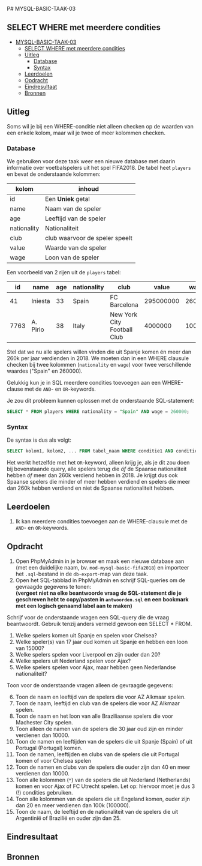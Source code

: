 P# MYSQL-BASIC-TAAK-03

## SELECT WHERE met meerdere condities 

- [MYSQL-BASIC-TAAK-03](#mysql-basic-taak-03)
  - [SELECT WHERE met meerdere condities](#select-where-met-meerdere-condities)
  - [Uitleg](#uitleg)
    - [Database](#database)
    - [Syntax](#syntax)
  - [Leerdoelen](#leerdoelen)
  - [Opdracht](#opdracht)
  - [Eindresultaat](#eindresultaat)
  - [Bronnen](#bronnen)

## Uitleg

Soms wil je bij een WHERE-conditie niet alleen checken op de waarden van een enkele kolom, maar wil je twee of meer kolommen checken. 

### Database

We gebruiken voor deze taak weer een nieuwe database met daarin informatie over voetbalspelers uit het spel FIFA2018. De tabel heet `players` en bevat de onderstaande kolommen:

kolom | inhoud
--- | ---
id | Een **Uniek** getal
name | Naam van de speler
age | Leeftijd van de speler
nationality | Nationaliteit
club | club waarvoor de speler speelt
value | Waarde van de speler 
wage | Loon van de speler

Een voorbeeld van 2 rijen uit de `players` tabel:

id | name | age | nationality | club | value | wage
--- | --- | --- | --- | --- | --- | ---
| 41| Iniesta| 33| Spain| FC Barcelona| 295000000| 260000
| 7763| A. Pirlo| 38| Italy| New York City Football Club| 4000000| 10000

Stel dat we nu alle spelers willen vinden die uit Spanje komen én meer dan 260k per jaar verdienden in 2018. We moeten dan in een WHERE clausule checken bij twee kolommen (`nationality` en `wage`) voor twee verschillende waardes ("Spain" en 260000).

Gelukkig kun je in SQL meerdere condities toevoegen aan een WHERE-clause met de `AND`- en `OR`-keywords.

Je zou dit probleem kunnen oplossen met de onderstaande SQL-statement:
```SQL
SELECT * FROM players WHERE nationality = "Spain" AND wage = 260000;
```

### Syntax

De syntax is dus als volgt:
```SQL
SELECT kolom1, kolom2, ... FROM tabel_naam WHERE conditie1 AND conditie2;
```
Het werkt hetzelfde met het `OR`-keyword, alleen krijg je, als je dit zou doen bij bovenstaande query, alle spelers terug die *óf* de Spaanse nationaliteit hebben *óf* meer dan 260k verdiend hebben in 2018. Je krijgt dus ook Spaanse spelers die minder of meer hebben verdiend en spelers die meer dan 260k hebben verdiend en niet de Spaanse nationaliteit hebben.

## Leerdoelen

1. Ik kan meerdere condities toevoegen aan de WHERE-clausule met de `AND`- en `OR`-keywords.
   
## Opdracht

1. Open PhpMyAdmin in je browser en maak een nieuwe database aan (met een duidelijke naam, bv. `mod-mysql-basic-fifa2018`) en importeer het `.sql`-bestand in de `db-export`-map van deze taak.
2. Open het SQL-tabblad in PhpMyAdmin en schrijf SQL-queries om de gevraagde gegevens te tonen:  
   **(vergeet niet na elke beantwoorde vraag de SQL-statement die je geschreven hebt te copy/pasten in `antwoorden.sql` en een bookmark met een logisch genaamd label aan te maken)**

Schrijf voor de onderstaande vragen een SQL-query die de vraag beantwoordt. Gebruik tenzij anders vermeld gewoon een SELECT * FROM.

1. Welke spelers komen uit Spanje en spelen voor Chelsea?
2. Welke speler(s) van 17 jaar oud komen uit Spanje en hebben een loon van 15000?
3. Welke spelers spelen voor Liverpool en zijn ouder dan 20?
4. Welke spelers uit Nederland spelen voor Ajax?
5. Welke spelers spelen voor Ajax, maar hebben geen Nederlandse nationaliteit?

Toon voor de onderstaande vragen alleen de gevraagde gegevens:

6. Toon de naam en leeftijd van de spelers die voor AZ Alkmaar spelen. 
7. Toon de naam, leeftijd en club van de spelers die voor AZ Alkmaar spelen.
8. Toon de naam en het loon van alle Braziliaanse spelers die voor Machester City spelen.
9. Toon alleen de namen van de spelers die 30 jaar oud zijn en minder verdienen dan 10000.
10. Toon de namen en leeftijden van de spelers die uit Spanje (Spain) of uit Portugal (Portugal) komen.
11. Toon de namen, leeftijden en clubs van de spelers die uit Portugal komen of voor Chelsea spelen
12. Toon de namen en clubs van de spelers die ouder zijn dan 40 en meer verdienen dan 10000.
13. Toon alle kolommen (`*`) van de spelers die uit Nederland (Netherlands) komen en voor Ajax of FC Utrecht spelen. Let op: hiervoor moet je dus 3 (!) condities gebruiken.
14. Toon alle kolommen van de spelers die uit Engeland komen, ouder zijn dan 20 en meer verdienen dan 100k (100000).
15. Toon de naam, de leeftijd en de nationaliteit van de spelers die uit Argentinië of Brazilië en ouder zijn dan 25.


## Eindresultaat

 

## Bronnen

